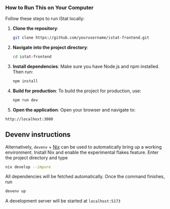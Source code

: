 
### How to Run This on Your Computer

Follow these steps to run iStat locally:

1. **Clone the repository**:

   ```bash
   git clone https://github.com/yourusername/istat-frontend.git
   ```

2. **Navigate into the project directory**:

   ```bash
   cd istat-frontend
   ```

3. **Install dependencies**:
   Make sure you have Node.js and npm installed. Then run:

   ```bash
   npm install
   ```

4. **Build for production**:
   To build the project for production, use:

   ```bash
   npm run dev
   ```

5. **Open the application**:
   Open your browser and navigate to:

```
http://localhost:3000
```

## Devenv instructions

Alternatively, `devenv` + [Nix](https://nixos.org/) can be used to
automatically bring up a working environment. Install Nix and enable the
experimental flakes feature. Enter the project directory and type

```bash
nix develop --impure
```

All dependencies will be fetched automatically. Once the command finishes, run

```bash
devenv up
```

A development server will be started at `localhost:5173`

